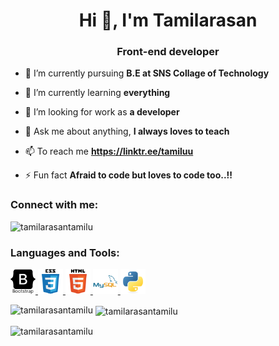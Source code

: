 <h1 align="center">Hi 👋, I'm Tamilarasan</h1>
<h3 align="center">Front-end developer</h3>


- 🔭 I’m currently pursuing **B.E at SNS Collage of Technology**

- 🌱 I’m currently learning **everything**

- 🤝 I’m looking for work as **a developer**

- 💬 Ask me about anything, **I always loves to teach**

- 📫 To reach me **https://linktr.ee/tamiluu**

- ⚡ Fun fact **Afraid to code but loves to code too..!!**


<h3 align="left">Connect with me:</h3>
<p align="left">
</p>
<p align="left"> <img src="https://komarev.com/ghpvc/?username=tamilarasantamilu&label=Profile%20views&color=0e75b6&style=flat" alt="tamilarasantamilu" /> </p>
<h3 align="left">Languages and Tools:</h3>
<p align="left"> <a href="https://getbootstrap.com" target="_blank" rel="noreferrer"> <img src="https://raw.githubusercontent.com/devicons/devicon/master/icons/bootstrap/bootstrap-plain-wordmark.svg" alt="bootstrap" width="40" height="40"/> </a> <a href="https://www.w3schools.com/css/" target="_blank" rel="noreferrer"> <img src="https://raw.githubusercontent.com/devicons/devicon/master/icons/css3/css3-original-wordmark.svg" alt="css3" width="40" height="40"/> </a> <a href="https://www.w3.org/html/" target="_blank" rel="noreferrer"> <img src="https://raw.githubusercontent.com/devicons/devicon/master/icons/html5/html5-original-wordmark.svg" alt="html5" width="40" height="40"/> </a> <a href="https://www.mysql.com/" target="_blank" rel="noreferrer"> <img src="https://raw.githubusercontent.com/devicons/devicon/master/icons/mysql/mysql-original-wordmark.svg" alt="mysql" width="40" height="40"/> </a> <a href="https://www.python.org" target="_blank" rel="noreferrer"> <img src="https://raw.githubusercontent.com/devicons/devicon/master/icons/python/python-original.svg" alt="python" width="40" height="40"/> </a> </p>

<p><img align="left" src="https://github-readme-stats.vercel.app/api/top-langs?username=tamilarasantamilu&show_icons=true&locale=en&layout=compact" alt="tamilarasantamilu" /></p>

<p>&nbsp;<img align="center" src="https://github-readme-stats.vercel.app/api?username=tamilarasantamilu&show_icons=true&locale=en" alt="tamilarasantamilu" /></p>

<p><img align="center" src="https://github-readme-streak-stats.herokuapp.com/?user=tamilarasantamilu&" alt="tamilarasantamilu" /></p>
